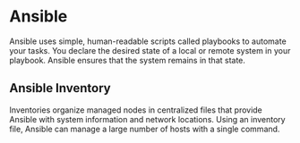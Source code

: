 # Ansible 
Ansible uses simple, human-readable scripts called playbooks to automate your tasks. You declare the desired state of a local or remote system in your playbook. Ansible ensures that the system remains in that state.
## Ansible Inventory
Inventories organize managed nodes in centralized files that provide Ansible with system information and network locations. Using an inventory file, Ansible can manage a large number of hosts with a single command.
